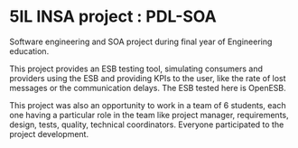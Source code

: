 5IL INSA project : PDL-SOA
==========================


Software engineering and SOA project during final year of Engineering education.


This project provides an ESB testing tool, simulating consumers and providers using the ESB and providing KPIs to the user, like the rate of lost messages or the communication delays. The ESB tested here is OpenESB.

This project was also an opportunity to work in a team of 6 students, each one having a particular role in the team like project manager, requirements, design, tests, quality, technical coordinators. Everyone participated to the project development.
